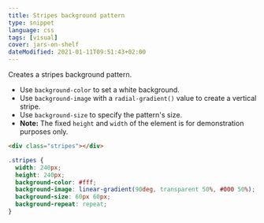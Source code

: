 ```yaml
---
title: Stripes background pattern
type: snippet
language: css
tags: [visual]
cover: jars-on-shelf
dateModified: 2021-01-11T09:51:43+02:00
---
```


Creates a stripes background pattern.

- Use `background-color` to set a white background.
- Use `background-image` with a `radial-gradient()` value to create a vertical stripe.
- Use `background-size` to specify the pattern's size.
- **Note:** The fixed `height` and `width` of the element is for demonstration purposes only.

```html
<div class="stripes"></div>
```

```css
.stripes {
  width: 240px;
  height: 240px;
  background-color: #fff;
  background-image: linear-gradient(90deg, transparent 50%, #000 50%);
  background-size: 60px 60px;
  background-repeat: repeat;
}
```
